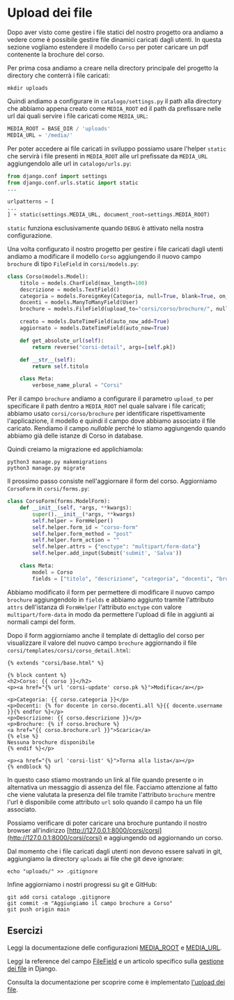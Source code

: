 # Upload dei file

Dopo aver visto come gestire i file statici del nostro progetto ora andiamo a vedere come è possibile
gestire file dinamici caricati dagli utenti. In questa sezione vogliamo estendere il modello `Corso`
per poter caricare un pdf contenente la brochure del corso.

Per prima cosa andiamo a creare nella directory principale del progetto la directory che conterrà
i file caricati:

```shell
mkdir uploads
```

Quindi andiamo a configurare in `catalogo/settings.py` il path alla directory che abbiamo appena
creato come `MEDIA_ROOT` ed il path da prefissare nelle url dai quali servire i file caricati come
`MEDIA_URL`:

```python
MEDIA_ROOT = BASE_DIR / 'uploads'
MEDIA_URL = '/media/'
```

Per poter accedere ai file caricati in sviluppo possiamo usare l'helper `static` che servirà i file
presenti in `MEDIA_ROOT` alle url prefissate da `MEDIA_URL` aggiungendolo alle url in
`catalogo/urls.py`:

```python
from django.conf import settings
from django.conf.urls.static import static
...

urlpatterns = [
...
] + static(settings.MEDIA_URL, document_root=settings.MEDIA_ROOT)
```

`static` funziona esclusivamente quando `DEBUG` è attivato nella nostra configurazione.

Una volta configurato il nostro progetto per gestire i file caricati dagli utenti andiamo a modificare
il modello `Corso` aggiungendo il nuovo campo `brochure` di tipo `FileField` in `corsi/models.py`:

```python
class Corso(models.Model):
    titolo = models.CharField(max_length=100)
    descrizione = models.TextField()
    categoria = models.ForeignKey(Categoria, null=True, blank=True, on_delete=models.PROTECT)
    docenti = models.ManyToManyField(User)
    brochure = models.FileField(upload_to="corsi/corso/brochure/", null=True, blank=True)

    creato = models.DateTimeField(auto_now_add=True)
    aggiornato = models.DateTimeField(auto_now=True)

    def get_absolute_url(self):
        return reverse("corsi-detail", args=[self.pk])

    def __str__(self):
        return self.titolo

    class Meta:
        verbose_name_plural = "Corsi"
```

Per il campo `brochure` andiamo a configurare il parametro `upload_to` per specificare il path dentro
a `MEDIA_ROOT` nel quale salvare i file caricati; abbiamo usato `corsi/corso/brochure` per identificare
rispettivamente l'applicazione, il modello e quindi il campo dove abbiamo associato il file caricato.
Rendiamo il campo *nullable* perché lo stiamo aggiungendo quando abbiamo già delle istanze di Corso in
database.

Quindi creiamo la migrazione ed applichiamola:

```shell
python3 manage.py makemigrations
python3 manage.py migrate
```

Il prossimo passo consiste nell'aggiornare il form del corso. Aggiorniamo `CorsoForm` in
`corsi/forms.py`:

```python
class CorsoForm(forms.ModelForm):
    def __init__(self, *args, **kwargs):
        super().__init__(*args, **kwargs)
        self.helper = FormHelper()
        self.helper.form_id = "corso-form"
        self.helper.form_method = "post"
        self.helper.form_action = ""
        self.helper.attrs = {"enctype": "multipart/form-data"}
        self.helper.add_input(Submit('submit', 'Salva'))

    class Meta:
        model = Corso
        fields = ["titolo", "descrizione", "categoria", "docenti", "brochure"]
```

Abbiamo modificato il form per permettere di modificare il nuovo campo `brochure` aggiungendolo in
`fields` e abbiamo aggiunto tramite l'attributo `attrs` dell'istanza di `FormHelper` l'attributo
`enctype` con valore `multipart/form-data` in modo da permettere l'upload di file in aggiunti ai normali
campi del form.

Dopo il form aggiorniamo anche il template di dettaglio del corso per visualizzare il valore del nuovo
campo `brochure` aggiornando il file `corsi/templates/corsi/corso_detail.html`:

```django
{% extends "corsi/base.html" %}

{% block content %}
<h2>Corso: {{ corso }}</h2>
<p><a href="{% url 'corsi-update' corso.pk %}">Modifica</a></p>

<p>Categoria: {{ corso.categoria }}</p>
<p>Docenti: {% for docente in corso.docenti.all %}{{ docente.username }}{% endfor %}</p>
<p>Descrizione: {{ corso.descrizione }}</p>
<p>Brochure: {% if corso.brochure %}
<a href="{{ corso.brochure.url }}">Scarica</a>
{% else %}
Nessuna brochure disponibile
{% endif %}</p>

<p><a href="{% url 'corsi-list' %}">Torna alla lista</a></p>
{% endblock %}
```

In questo caso stiamo mostrando un link al file quando presente o in alternativa un messaggio di assenza
del file. Facciamo attenzione al fatto che viene valutata la presenza del file tramite l'attributo
`brochure` mentre l'url è disponibile come attributo `url` solo quando il campo ha un file associato.

Possiamo verificare di poter caricare una brochure puntando il nostro browser all'indirizzo
[http://127.0.0.1:8000/corsi/corsi](http://127.0.0.1:8000/corsi/corsi) e aggiungendo od aggiornando
un corso.

Dal momento che i file caricati dagli utenti non devono essere salvati in git, aggiungiamo la directory
`uploads` ai file che git deve ignorare:

```shell
echo "uploads/" >> .gitignore
```

Infine aggiorniamo i nostri progressi su git e GitHub:

```shell
git add corsi catalogo .gitignore
git commit -m "Aggiungiamo il campo brochure a Corso"
git push origin main
```

## Esercizi

Leggi la documentazione delle configurazioni
[MEDIA_ROOT](https://docs.djangoproject.com/en/3.2/ref/settings/#std:setting-MEDIA_ROOT) e 
[MEDIA_URL](https://docs.djangoproject.com/en/3.2/ref/settings/#std:setting-MEDIA_URL).

Leggi la reference del campo
[FileField](https://docs.djangoproject.com/en/3.2/ref/models/fields/#filefield) e un articolo specifico
sulla [gestione dei file](https://docs.djangoproject.com/en/3.2/topics/files/) in Django.

Consulta la documentazione per scoprire come è implementato 
[l'upload dei file](https://docs.djangoproject.com/en/3.2/topics/http/file-uploads/).
